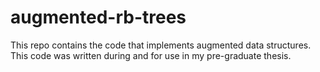# augmented-rb-trees
This repo contains the code that implements augmented data structures. 
This code was written during and for use in my pre-graduate thesis. 
